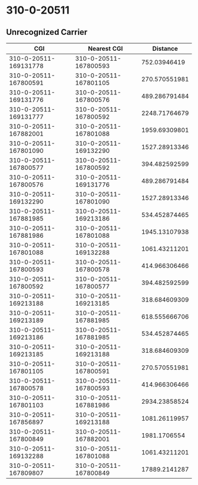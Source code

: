 # 310-0-20511
## Unrecognized Carrier


| CGI | Nearest CGI | Distance |
|-----|-------------|----------|
| 310-0-20511-169131778 | 310-0-20511-167800593 | 752.03946419 |
| 310-0-20511-167800591 | 310-0-20511-167801105 | 270.570551981 |
| 310-0-20511-169131776 | 310-0-20511-167800576 | 489.286791484 |
| 310-0-20511-169131777 | 310-0-20511-167800592 | 2248.71764679 |
| 310-0-20511-167882001 | 310-0-20511-167801088 | 1959.69309801 |
| 310-0-20511-167801090 | 310-0-20511-169132290 | 1527.28913346 |
| 310-0-20511-167800577 | 310-0-20511-167800592 | 394.482592599 |
| 310-0-20511-167800576 | 310-0-20511-169131776 | 489.286791484 |
| 310-0-20511-169132290 | 310-0-20511-167801090 | 1527.28913346 |
| 310-0-20511-167881985 | 310-0-20511-169213186 | 534.452874465 |
| 310-0-20511-167881986 | 310-0-20511-167801088 | 1945.13107938 |
| 310-0-20511-167801088 | 310-0-20511-169132288 | 1061.43211201 |
| 310-0-20511-167800593 | 310-0-20511-167800578 | 414.966306466 |
| 310-0-20511-167800592 | 310-0-20511-167800577 | 394.482592599 |
| 310-0-20511-169213188 | 310-0-20511-169213185 | 318.684609309 |
| 310-0-20511-169213189 | 310-0-20511-167881985 | 618.555666706 |
| 310-0-20511-169213186 | 310-0-20511-167881985 | 534.452874465 |
| 310-0-20511-169213185 | 310-0-20511-169213188 | 318.684609309 |
| 310-0-20511-167801105 | 310-0-20511-167800591 | 270.570551981 |
| 310-0-20511-167800578 | 310-0-20511-167800593 | 414.966306466 |
| 310-0-20511-167801103 | 310-0-20511-167881986 | 2934.23858524 |
| 310-0-20511-167856897 | 310-0-20511-169213188 | 1081.26119957 |
| 310-0-20511-167800849 | 310-0-20511-167882001 | 1981.1706554 |
| 310-0-20511-169132288 | 310-0-20511-167801088 | 1061.43211201 |
| 310-0-20511-167809807 | 310-0-20511-167800849 | 17889.2141287 |
